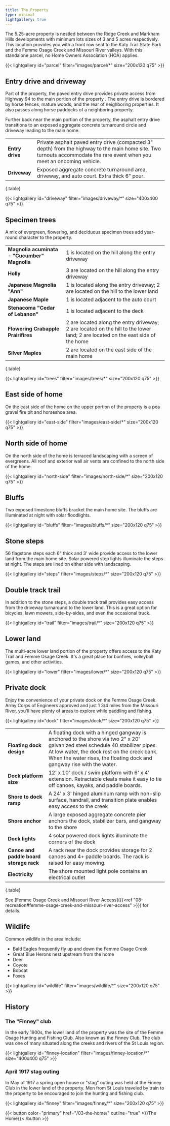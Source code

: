 ```yaml
---
title: The Property
type: minimal
lightgallery: true
---
```


The 5.25-acre property is nestled between the Ridge Creek and Markham Hills developments with minimum lots sizes of 3 and 5 acres respectively. This location provides you with a front row seat to the Katy Trail State Park and the Femme Osage Creek and Missouri River valleys. With this standalone parcel, no Home Owners Association (HOA) applies.

{{< lightgallery id="parcel" filter="images/parcel/*" size="200x120 q75" >}}

## Entry drive and driveway

Part of the property, the paved entry drive provides private access from Highway 94 to the main portion of the property . The entry drive is bordered by horse fences, mature woods, and the rear of neighboring properties. It also passes along horse paddocks of a neighboring property.

Further back near the main portion of the property, the asphalt entry drive transitions to an exposed aggregate concrete turnaround circle and driveway leading to the main home.

| | |
|-|-|
|**Entry drive**|Private asphalt paved entry drive (compacted 3" depth) from the highway to the main home site. Two turnouts accommodate the rare event when you meet an oncoming vehicle.|
|**Driveway**|Exposed aggregate concrete turnaround area, driveway, and auto court. Extra thick 6" pour.|
{.table}

{{< lightgallery id="driveway" filter="images/driveway/*" size="400x400 q75" >}}

## Specimen trees

A mix of evergreen, flowering, and deciduous specimen trees add year-round character to the property.

| | |
|-|-|
|**Magnolia acuminata - "Cucumber" Magnolia**|1 is located on the hill along the entry driveway|
|**Holly**|3 are located on the hill along the entry driveway| 
|**Japanese Magnolia "Ann"**|1 is located along the entry driveway; 2 are located on the hill to the lower land|
|**Japanese Maple**|1 is located adjacent to the auto court|
|**Stenacoma "Cedar of Lebanon"**|1 is located adjacent to the deck|
|**Flowering Crabapple Prairifires**|2 are located along the entry driveway; 2 are located on the hill to the lower land; 2 are located on the east side of the home|
|**Silver Maples**|2 are located on the east side of the main home|
{.table}

{{< lightgallery id="trees" filter="images/trees/*" size="200x120 q75" >}}

## East side of home

On the east side of the home on the upper portion of the property is a pea gravel fire pit and horseshoe area.

{{< lightgallery id="east-side" filter="images/east-side/*" size="200x120 q75" >}}

## North side of home

On the north side of the home is terraced landscaping with a screen of evergreens. All roof and exterior wall air vents are confined to the north side of the home.

{{< lightgallery id="north-side" filter="images/north-side/*" size="200x120 q75" >}}

## Bluffs

Two exposed limestone bluffs bracket the main home site. The bluffs are illuminated at night with solar floodlights.

{{< lightgallery id="bluffs" filter="images/bluffs/*" size="200x120 q75" >}}

## Stone steps

56 flagstone steps each 6" thick and 3' wide provide access to the lower land from the main home site. Solar powered step lights illuminate the steps at night. The steps are lined on either side with landscaping.

{{< lightgallery id="steps" filter="images/steps/*" size="200x120 q75" >}}

## Double track trail

In addition to the stone steps, a double track trail provides easy access from the driveway turnaround to the lower land. This is a great option for bicycles, lawn mowers, side-by-sides, and even the occasional truck. 

{{< lightgallery id="trail" filter="images/trail/*" size="200x120 q75" >}}

## Lower land

The multi-acre lower land portion of the property offers access to the Katy Trail and Femme Osage Creek. It's a great place for bonfires, volleyball games, and other activities.

{{< lightgallery id="lower" filter="images/lower/*" size="200x120 q75" >}}

## Private dock

Enjoy the convenience of your private dock on the Femme Osage Creek. Army Corps of Engineers approved and just 1 3/4 miles from the Missouri River, you'll have plenty of areas to explore while paddling and fishing.

{{< lightgallery id="dock" filter="images/dock/*" size="200x120 q75" >}}

| | |
|-|-|
|**Floating dock design**|A floating dock with a hinged gangway is anchored to the shore via two 2" x 20' galvanized steel schedule 40 stabilizer pipes. At low water, the dock rest on the creek bank. When the water rises, the floating dock and gangway rise with the water.|
|**Dock platform size**|12' x 10' dock / swim platform with 6' x 4' extension. Retractable cleats make it easy to tie off canoes, kayaks, and paddle boards.|
|**Shore to dock ramp**|A 24' x 3' hinged aluminum ramp with non-slip surface, handrail, and transition plate enables easy access to the creek|**
|**Shore anchor**|A large exposed aggregate concrete pier anchors the dock, stabilizer bars, and gangway to the shore|
|**Dock lights**|4 solar powered dock lights illuminate the corners of the dock|
|**Canoe and paddle board storage rack**|A rack near the dock provides storage for 2 canoes and 4+ paddle boards. The rack is raised for easy mowing.|
|**Electricity**|The shore mounted light pole contains an electrical outlet|
{.table}

See [Femme Osage Creek and Missouri River Access]({{<ref "08-recreation#femme-osage-creek-and-missouri-river-access" >}}) for details.

## Wildlife

Common wildlife in the area include:

* Bald Eagles frequently fly up and down the Femme Osage Creek
* Great Blue Herons nest upstream from the home
* Deer
* Coyote
* Bobcat
* Foxes

{{< lightgallery id="wildlife" filter="images/wildlife/*" size="200x120 q75" >}}

## History

### The "Finney" club

In the early 1900s, the lower land of the property was the site of the Femme Osage Hunting and Fishing Club. Also known as the Finney Club. The club was one of many situated along the creeks and rivers of the St Louis region.

{{< lightgallery id="finney-location" filter="images/finney-location/*" size="400x400 q75" >}}

### April 1917 stag outing

In May of 1917 a spring open house or "stag" outing was held at the Finney Club in the lower land of the property. Men from St Louis traveled by train to the property to be encouraged to join the hunting and fishing club.

{{< lightgallery id="finney" filter="images/finney/*" size="200x120 q75" >}}

{{< button color="primary" href="/03-the-home/" outline="true" >}}The Home{{< /button >}}